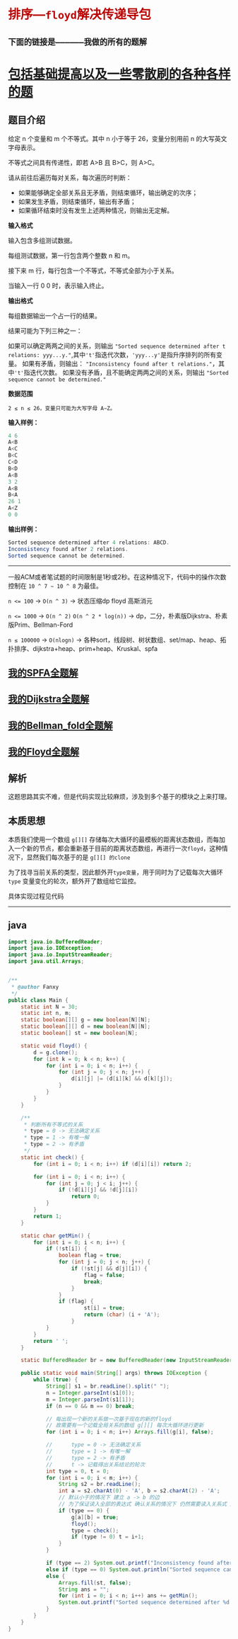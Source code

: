 # <font color="bb000">排序—`floyd`解决传递导包</font>
## **`下面的链接是——————我做的所有的题解`**

# [包括基础提高以及一些零散刷的各种各样的题](https://www.acwing.com/blog/content/33005/) 

## 题目介绍

给定 n 个变量和 m 个不等式。其中 n 小于等于 26，变量分别用前 n 的大写英文字母表示。

不等式之间具有传递性，即若 A>B 且 B>C，则 A>C。

请从前往后遍历每对关系，每次遍历时判断：

- 如果能够确定全部关系且无矛盾，则结束循环，输出确定的次序；
- 如果发生矛盾，则结束循环，输出有矛盾；
- 如果循环结束时没有发生上述两种情况，则输出无定解。

**输入格式**

输入包含多组测试数据。

每组测试数据，第一行包含两个整数 n 和 m。

接下来 m 行，每行包含一个不等式，不等式全部为小于关系。

当输入一行 0 0 时，表示输入终止。

**输出格式**

每组数据输出一个占一行的结果。

结果可能为下列三种之一：

如果可以确定两两之间的关系，则输出 `"Sorted sequence determined after t relations: yyy...y."`,其中`'t'`指迭代次数，`'yyy...y'`是指升序排列的所有变量。
如果有矛盾，则输出： `"Inconsistency found after t relations."`，其中`'t'`指迭代次数。
如果没有矛盾，且不能确定两两之间的关系，则输出 `"Sorted sequence cannot be determined."`

**数据范围**

```
2 ≤ n ≤ 26，变量只可能为大写字母 A∼Z。
```

**输入样例：**
```java
4 6
A<B
A<C
B<C
C<D
B<D
A<B
3 2
A<B
B<A
26 1
A<Z
0 0
```

**输出样例：**

```java
Sorted sequence determined after 4 relations: ABCD.
Inconsistency found after 2 relations.
Sorted sequence cannot be determined.
```

----------

一般ACM或者笔试题的时间限制是1秒或2秒。在这种情况下，代码中的操作次数控制在 `10 ^ 7 ∼ 10 ^ 8` 为最佳。

`n <= 100` -> `O(n ^ 3)` -> 状态压缩dp floyd 高斯消元

`n <= 1000` -> `O(n ^ 2)` `O(n ^ 2 * log(n))` -> dp，二分，朴素版Dijkstra、朴素版Prim、Bellman-Ford

`n ≤ 100000`  -> `O(nlogn)` -> 各种sort，线段树、树状数组、set/map、heap、拓扑排序、dijkstra+heap、prim+heap、Kruskal、spfa

## [我的SPFA全题解](https://www.acwing.com/solution/content/184825/) 

##  [我的Dijkstra全题解](https://www.acwing.com/solution/content/184816/) 

## [我的Bellman_fold全题解](https://www.acwing.com/solution/content/189425/)

## [我的Floyd全题解](https://www.acwing.com/solution/content/189426/)


## 解析

这题思路其实不难，但是代码实现比较麻烦，涉及到多个基于的模块之上来打理。

## 本质思想

本质我们使用一个数组 `g[][]` 存储每次大循环的最模板的距离状态数组，而每加入一个新的节点，都会重新基于目前的距离状态数组，再进行一次`floyd`，这种情况下，显然我们每次基于的是 `g[][] 的clone`

为了找寻当前关系的类型，因此额外开`type变量`，用于同时为了记载每次大循环 `type` 变量变化的轮次，额外开了数组给它监控。

具体实现过程见代码

----------

## java

```java
import java.io.BufferedReader;
import java.io.IOException;
import java.io.InputStreamReader;
import java.util.Arrays;


/**
 * @author Fanxy
 */
public class Main {
    static int N = 30;
    static int n, m;
    static boolean[][] g = new boolean[N][N];
    static boolean[][] d = new boolean[N][N];
    static boolean[] st = new boolean[N];

    static void floyd() {
        d = g.clone();
        for (int k = 0; k < n; k++) {
            for (int i = 0; i < n; i++) {
                for (int j = 0; j < n; j++) {
                    d[i][j] |= (d[i][k] && d[k][j]);
                }
            }
        }
    }

    /**
     * 判断所有不等式的关系
     * type = 0 -> 无法确定关系
     * type = 1 -> 有唯一解
     * type = 2 -> 有矛盾
     */
    static int check() {
        for (int i = 0; i < n; i++) if (d[i][i]) return 2;

        for (int i = 0; i < n; i++) {
            for (int j = 0; j < i; j++) {
                if (!d[i][j] && !d[j][i])
                    return 0;
            }
        }
        return 1;
    }

    static char getMin() {
        for (int i = 0; i < n; i++) {
            if (!st[i]) {
                boolean flag = true;
                for (int j = 0; j < n; j++) {
                    if (!st[j] && d[j][i]) {
                        flag = false;
                        break;
                    }
                }
                if (flag) {
                        st[i] = true;
                        return (char) (i + 'A');
                    }
            }
        }
        return ' ';
    }

    static BufferedReader br = new BufferedReader(new InputStreamReader(System.in));

    public static void main(String[] args) throws IOException {
        while (true) {
            String[] s1 = br.readLine().split(" ");
            n = Integer.parseInt(s1[0]);
            m = Integer.parseInt(s1[1]);
            if (n == 0 && m == 0) break;

            // 每出现一个新的关系做一次基于现在的新的floyd
            // 故需要有一个记载全局关系的数组 g[][] 每次大循环进行更新
            for (int i = 0; i < n; i++) Arrays.fill(g[i], false);

            //      type = 0 -> 无法确定关系
            //      type = 1 -> 有唯一解
            //      type = 2 -> 有矛盾
            //      t -> 记载得出关系结论的轮次
            int type = 0, t = 0;
            for (int i = 0; i < m; i++) {
                String s2 = br.readLine();
                int a = s2.charAt(0) - 'A', b = s2.charAt(2) - 'A';
                // 默认小于的情况下 建立 a -> b 的边
                // 为了保证读入全部的表达式 确认关系的情况下 仍然需要读入关系式 进行传递闭包
                if (type == 0) {
                    g[a][b] = true;
                    floyd();
                    type = check();
                    if (type != 0) t = i+1;
                }
            }

            if (type == 2) System.out.printf("Inconsistency found after %d relations.\n", t);
            else if (type == 0) System.out.println("Sorted sequence cannot be determined.");
            else {
                Arrays.fill(st, false);
                String ans = "";
                for (int i = 0; i < n; i++) ans += getMin();
                System.out.printf("Sorted sequence determined after %d relations: %s.\n", t, ans);
            }
        }
    }
}
```